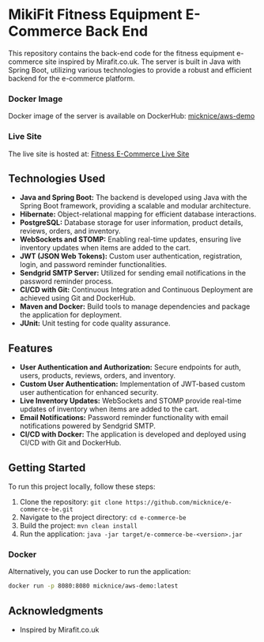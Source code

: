 # MikiFit Fitness Equipment E-Commerce Back End

This repository contains the back-end code for the fitness equipment e-commerce site inspired by Mirafit.co.uk. The server is built in Java with Spring Boot, utilizing various technologies to provide a robust and efficient backend for the e-commerce platform.

### Docker Image

Docker image of the server is available on DockerHub: [micknice/aws-demo](https://hub.docker.com/repository/docker/micknice/aws-demo/general)

### Live Site

The live site is hosted at: [Fitness E-Commerce Live Site](https://e-commerce-fe-micknice.vercel.app/category/weights-and-bars)

## Technologies Used

- **Java and Spring Boot:** The backend is developed using Java with the Spring Boot framework, providing a scalable and modular architecture.
- **Hibernate:** Object-relational mapping for efficient database interactions.
- **PostgreSQL:** Database storage for user information, product details, reviews, orders, and inventory.
- **WebSockets and STOMP:** Enabling real-time updates, ensuring live inventory updates when items are added to the cart.
- **JWT (JSON Web Tokens):** Custom user authentication, registration, login, and password reminder functionalities.
- **Sendgrid SMTP Server:** Utilized for sending email notifications in the password reminder process.
- **CI/CD with Git:** Continuous Integration and Continuous Deployment are achieved using Git and DockerHub.
- **Maven and Docker:** Build tools to manage dependencies and package the application for deployment.
- **JUnit:** Unit testing for code quality assurance.

## Features

- **User Authentication and Authorization:** Secure endpoints for auth, users, products, reviews, orders, and inventory.
- **Custom User Authentication:** Implementation of JWT-based custom user authentication for enhanced security.
- **Live Inventory Updates:** WebSockets and STOMP provide real-time updates of inventory when items are added to the cart.
- **Email Notifications:** Password reminder functionality with email notifications powered by Sendgrid SMTP.
- **CI/CD with Docker:** The application is developed and deployed using CI/CD with Git and DockerHub.

## Getting Started

To run this project locally, follow these steps:

1. Clone the repository: `git clone https://github.com/micknice/e-commerce-be.git`
2. Navigate to the project directory: `cd e-commerce-be`
3. Build the project: `mvn clean install`
4. Run the application: `java -jar target/e-commerce-be-<version>.jar`

### Docker

Alternatively, you can use Docker to run the application:

```bash
docker run -p 8080:8080 micknice/aws-demo:latest
```

## Acknowledgments

- Inspired by Mirafit.co.uk


